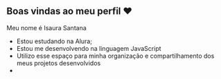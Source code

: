 ## Boas vindas ao meu perfil ❤️

Meu nome é Isaura Santana

- Estou estudando na Alura;
- Estou me desenvolvendo na linguagem JavaScript
- Utilizo esse espaço para minha organização e compartilhamento dos meus projetos desenvolvidos 
- 
